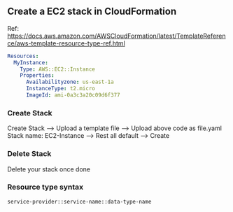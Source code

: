 ## Create a EC2 stack in CloudFormation
Ref: https://docs.aws.amazon.com/AWSCloudFormation/latest/TemplateReference/aws-template-resource-type-ref.html

```yaml
Resources:
  MyInstance:
    Type: AWS::EC2::Instance
    Properties:
      Availabilityzone: us-east-1a
      InstanceType: t2.micro
      ImageId: ami-0a3c3a20c09d6f377
```

### Create Stack
Create Stack --> Upload a template file --> Upload above code as file.yaml
Stack name: EC2-Instance --> Rest all default --> Create

### Delete Stack
Delete your stack once done

### Resource type syntax
```
service-provider::service-name::data-type-name
```
